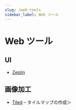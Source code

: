 ```yaml
---
slug: /web-tools
sidebar_label: Web ツール
---
```


# Web ツール

## UI

- [Zeplin](https://zeplin.io/)

## 画像加工

- [Tiled](https://www.mapeditor.org/) – タイルマップの作成＞
